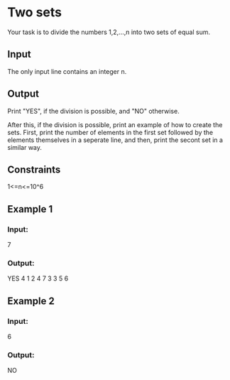# Two sets

Your task is to divide the numbers 1,2,...,n into two sets of equal sum.

## Input

The only input line contains an integer n.

## Output

Print "YES", if the division is possible, and "NO" otherwise.

After this, if the division is possible, print an example of how to create the sets. First, print the number of elements in the first set followed by the elements themselves in a seperate line, and then, print the secont set in a similar way.

## Constraints

1<=n<=10^6

## Example 1

### Input:

7

### Output:

YES
4
1 2 4 7
3
3 5 6

## Example 2

### Input:

6

### Output:

NO

